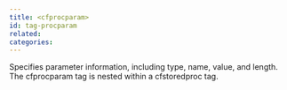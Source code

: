 ```yaml
---
title: <cfprocparam>
id: tag-procparam
related:
categories:
---
```


Specifies parameter information, including type, name, value, and length. The cfprocparam tag
  is nested within a cfstoredproc tag.